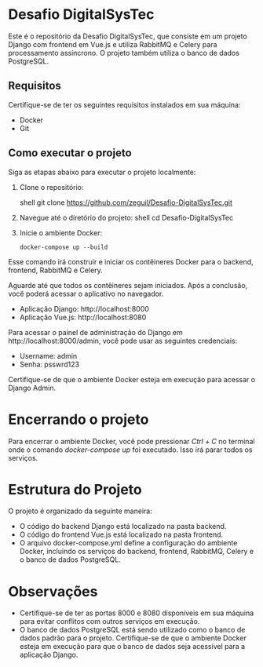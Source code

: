 # Desafio DigitalSysTec

Este é o repositório da Desafio DigitalSysTec, que consiste em um projeto Django com frontend em Vue.js e utiliza RabbitMQ e Celery para processamento assíncrono. O projeto também utiliza o banco de dados PostgreSQL.

## Requisitos

Certifique-se de ter os seguintes requisitos instalados em sua máquina:

- Docker
- Git

## Como executar o projeto

Siga as etapas abaixo para executar o projeto localmente:

1. Clone o repositório:

   shell
   git clone https://github.com/zeguil/Desafio-DigitalSysTec.git
2. Navegue até o diretório do projeto:
    shell
    cd Desafio-DigitalSysTec
3. Inicie o ambiente Docker:
    ```shell
    docker-compose up --build
Esse comando irá construir e iniciar os contêineres Docker para o backend, frontend, RabbitMQ e Celery.

Aguarde até que todos os contêineres sejam iniciados. Após a conclusão, você poderá acessar o aplicativo no navegador.

- Aplicação Django: http://localhost:8000
- Aplicação Vue.js: http://localhost:8080

Para acessar o painel de administração do Django em http://localhost:8000/admin, você pode usar as seguintes credenciais:

- Username: admin
- Senha: psswrd123

Certifique-se de que o ambiente Docker esteja em execução para acessar o Django Admin.
# Encerrando o projeto
Para encerrar o ambiente Docker, você pode pressionar *Ctrl + C* no terminal onde o comando *docker-compose up* foi executado. Isso irá parar todos os serviços.

# Estrutura do Projeto
O projeto é organizado da seguinte maneira:

- O código do backend Django está localizado na pasta backend.
- O código do frontend Vue.js está localizado na pasta frontend.
- O arquivo docker-compose.yml define a configuração do ambiente Docker, incluindo os serviços do backend, frontend, RabbitMQ, Celery e o banco de dados PostgreSQL.

# Observações
- Certifique-se de ter as portas 8000 e 8080 disponíveis em sua máquina para evitar conflitos com outros serviços em execução.
- O banco de dados PostgreSQL está sendo utilizado como o banco de dados padrão para o projeto. Certifique-se de que o ambiente Docker esteja em execução para que o banco de dados seja acessível para a aplicação Django.